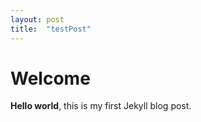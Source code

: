```yaml
---
layout: post
title:  "testPost"
---
```


# Welcome

**Hello world**, this is my first Jekyll blog post.
